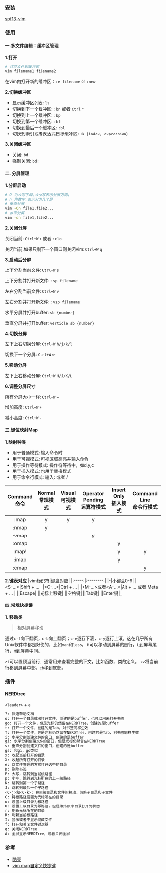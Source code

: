 ### 安装
[spf13-vim](https://github.com/spf13/spf13-vim)

### 使用

#### 一.多文件编辑：缓冲区管理

**1.打开**

```bash
# 打开文件到缓存区
vim filename1 filename2
```

在vim内打开新的缓冲区：`:e filename` or `:new`

**2.切换缓冲区**

- 显示缓冲区列表: `ls`
- 切换到下一个缓冲区: `:bn` 或者 `Ctrl` `^`
- 切换到上一个缓冲区: `:bp`
- 切换到第一个缓冲区: `:bf`
- 切换到最后一个缓冲区: `:bl`
- 切换到索引或者表达式目标缓冲区: `:b {index, expression}`

**3.关闭缓冲区**

- 关闭: `bd`
- 强制关闭: `bd!`

#### 二. 分屏管理

**1.分屏启动**

```bash
# O 为大写字母,大小写表示分屏方向;
# n 为数字,表示分为几个屏
# 垂直分屏
vim -On file1,file2...
# 水平分屏
vim -on file1,file2...
```

**2.关闭分屏**

关闭当前: `Ctrl+W` `c` 或者 `:clo`

关闭当前,如果只剩下一个窗口则关闭vim: `Ctrl+W` `q`

**3.启动后分屏**

上下分割当前文件: `Ctrl+W` `s`

上下分割并打开新文件: `:sp filename`

左右分割当前文件: `Ctrl+W` `v`

左右分割并打开新文件: `:vsp filename`

水平分屏并打开buffer: `sb {number}`

垂直分屏并打开buffer: `verticle sb {number}`

**4.切换分屏**

左下上右切换分屏: `Ctrl+W` `h/j/k/l`

切换下一个分屏: `Ctrl+W` `w`

**5.移动分屏**

左下上右移动分屏: `Ctrl+W` `H/J/K/L`

**6.调整分屏尺寸**

所有分屏大小一样: `Ctrl+W` `=`

增加高度: `Ctrl+W` `+`

减小高度: `Ctrl+W` `-`

#### 三.键位映射Map

**1.映射种类**

- 用于普通模式: 输入命令时
- 用于可视模式: 可视区域高亮并输入命令
- 用于操作等待模式: 操作符等待中，如d,y,c
- 用于插入模式: 也用于替换模式
- 用于命令行模式: 输入: 或者 /

| Command<br/>命令|Normal<br/>常规模式|Visual<br/>可视模式|Operator Pending<br/>运算符模式|Insert Only<br/>插入模式|Command Line<br/>命令行模式|
|:---------:|:---------:|:--------:|:---------:|:-----------:|:---------:|
|:map|y|y|y|||
|:nmap|y|||||
|:vmap|||y|||
|:omap||||y||
|:map!||||y|y|
|:imap||||y||
|:cmap|||||y|

**2.键表对应**
|vim标识符|键盘对应|
|:-----:|:--------:|
|<k0>-<k9>|小键盘0-9|
|<S-...>|Shift + ... |
|<C-...>|Ctrl + ... |
|<M-...>或者<A-...>|Alt + ... 或者 Meta + ... |
|<Esc>|Escape|
|<Up>|光标上移键|
|<Space>|空格键|
|<Tab>|Tab键|
|<CR>|Enter键|_

#### 四.常规快捷键

**1. 移动类**

> 相对屏幕移动

通过`c-f`向下翻页，`c-b`向上翻页；`c-e`逐行下滚，`c-y`逐行上滚。这在几乎所有Unix软件中都是好使的，比如`man`和`less`。 `H`可以移动到屏幕的首行，`L`到屏幕尾行，`M`到屏幕中间。

`zt`可以置顶当前行，通常用来查看完整的下文，比如函数、类的定义。 `zz`将当前行移到屏幕中部，`zb`移到底部。

### 插件

#### NERDtree

`<leader>` + `e`

```bash
?: 快速帮助文档
o: 打开一个目录或者打开文件，创建的是buffer，也可以用来打开书签
go: 打开一个文件，但是光标仍然留在NERDTree，创建的是buffer
t: 打开一个文件，创建的是Tab，对书签同样生效
T: 打开一个文件，但是光标仍然留在NERDTree，创建的是Tab，对书签同样生效
i: 水平分割创建文件的窗口，创建的是buffer
gi: 水平分割创建文件的窗口，但是光标仍然留在NERDTree
s: 垂直分割创建文件的窗口，创建的是buffer
gs: 和gi，go类似
x: 收起当前打开的目录
X: 收起所有打开的目录
e: 以文件管理的方式打开选中的目录
D: 删除书签
P: 大写，跳转到当前根路径
p: 小写，跳转到光标所在的上一级路径
K: 跳转到第一个子路径
J: 跳转到最后一个子路径
<C-j>和<C-k>: 在同级目录和文件间移动，忽略子目录和子文件
C: 将根路径设置为光标所在的目录
u: 设置上级目录为根路径
U: 设置上级目录为跟路径，但是维持原来目录打开的状态
r: 刷新光标所在的目录
R: 刷新当前根路径
I: 显示或者不显示隐藏文件
f: 打开和关闭文件过滤器
q: 关闭NERDTree
A: 全屏显示NERDTree，或者关闭全屏
```

### 参考
- [酷壳](http://coolshell.cn/)
- [vim map自定义快捷键](http://blog.jasonding.top/2015/04/29/Developer%20Kits/%E3%80%90Vim%E3%80%91%E4%BD%BF%E7%94%A8map%E8%87%AA%E5%AE%9A%E4%B9%89%E5%BF%AB%E6%8D%B7%E9%94%AE/)
